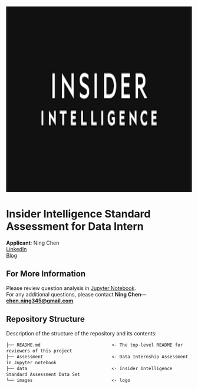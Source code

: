 <p>
<img src="images/Insider-Intelligence.png" width="900" height="504">
</p>

# Insider Intelligence Standard Assessment for Data Intern

**Applicant**: Ning Chen \
[LinkedIn](https://www.linkedin.com/in/ningchen345/) \
[Blog](https://kinder-chen.medium.com)






## For More Information

Please review question analysis in [Jupyter Notebook](). \
For any additional questions, please contact **Ning Chen—chen.ning345@gmail.com**.

## Repository Structure

Description of the structure of the repository and its contents:
```
├── README.md                           <- The top-level README for reviewers of this project
├── Assessment                          <- Data Internship Assessment in Jupyter notebook
├── data                                <- Insider Intelligence Standard Assessment Data Set
└── images                              <- logo
```